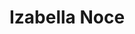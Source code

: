 ---
layout: model.ect
href: '/kitchens/models/modern-classic/izabella-noce'
lang: bg
category: '/kitchens/models/modern-classic'
title: 'Izabella Noce'
importance: 2
photo: '/кухни/модели/модерна-класика/izabella-noce/кухня-изабела-ноче.jpg'
description: 'Завладяващ тъмен цвят и солидни тежки врати от истински дъб. Класика!'
highlights:
  - 
    caption: 'Тъмен|и светъл|масив'
    photo: '/кухни/модели/модерна-класика/izabella-noce/тъмен-светъл-масив.png'
  - 
    caption: 'Контраст|между|материалите'
    photo: '/кухни/модели/модерна-класика/izabella-noce/контраст-материали.png'
  - 
    caption: 'Солидни|тежки|врати'
    photo: '/кухни/модели/модерна-класика/izabella-noce/механизъм-врати.png'
topics:
  -
    caption: 'Масив от дъб в завладяващи цветове'
    description: 'Солидни тежки врати от масив, които има възможност да са в комбинация със стъклени вратички с матирано стъкло и масивна рамка. Завладяващ тъмен цвят и прецизна обработка на истински дъб. С възможност за комбинации между натурален и тъмен цвят.'
    highlight: 'Възможност за комбинаране|на тъмен и светъл цвят на вратите'
    photos:
      - '/кухни/модели/модерна-класика/izabella-noce/кухня-едностранна.jpg'
      - '/кухни/модели/модерна-класика/izabella-noce/кухня-с-остров.jpg'
  -
    caption: 'Метал, стъкло и масив'
    description: 'Комбинация между масив, метал и стъкло. Уникален дизайн и истинско съвършенство. Съчетание от коренно различни материали. Възможност за метални страници и метални панели(гръб на плота). Стъклото, което използваме в нашите кухни е изключително устойчиво, а метала не се променя и запазва своя естетичен вид дълго във времето.'
    highlight: 'Чудесна комбинация|на стъкло,масив и метал'
    photos:
      - '/кухни/модели/модерна-класика/izabella-noce/метал-1.jpg'
      - '/кухни/модели/модерна-класика/izabella-noce/метал-2.jpg'
  -
    caption: 'Декоративни алуминиеви полици'
    description: 'С декоративните полици чудесно могат да се допълват и комбинират масив и метал. LED дъно на горните шкафове, (което свети нагоре и надолу) осветява едновременно във шкафовете и работните плотове. С тези допълнения кухнята променя облика си изцяло.'
    highlight: 'Алуминиеви полици|които разчупват кухнята'
    photos:
      - '/кухни/модели/модерна-класика/izabella-noce/полици.jpg'
  -
    caption: 'Максимално използване на пространството'
    description: 'Не просто красива кухня, а удобство и вложена мисъл във всеки детайл. Големите чекмеджета и врати дават възможност за използване на механизми за рационална подредба и осигурен лесен достъп до цялото пространство на шкафовете.'
    highlight: 'Функционално|и удобно'
    photos:
      - '/кухни/модели/модерна-класика/izabella-noce/механизъм-шкаф.jpg'
      - '/кухни/модели/модерна-класика/izabella-noce/механизъм-на-горна-врата.jpg'
      - '/кухни/модели/модерна-класика/izabella-noce/механизъм-на-долна-врата.jpg'
doors:
  description: 'Всяка врата е оцветена и патинирана за да се увеличи ефекта на дървото и да се запечатат порите му.  Вратичките са от масивен дъб с дебелина 25 мм. Всичко това, допринася за по-устойчива дървесина и предпазване от външните въздействия, като влага и слънце.  Обработката е завършена с лак и мат.'
  categories:
    - 
      caption: 'Масив Дъб с дебелина 25мм'
      photos:
        - '/кухни/модели/модерна-класика/izabella-noce/врати/врати-1.jpg'
        - '/кухни/модели/модерна-класика/izabella-noce/врати/врати-3.jpg'
        - '/кухни/модели/модерна-класика/izabella-noce/врати/врати-2.jpg'
        - '/кухни/модели/модерна-класика/izabella-noce/врати/врати-4.jpg'
handles:
  description: 'Широки метални забележими дръжки. За разлика от пластмасовите дръжки с метално покритие, дръжките не се изтъркват и покритието не пада. Дръжките не се  променят, а остават устойчиви във времето. Внимателно подбрани, за да сa удобни за хващане и отваряне на вратичките.'
  categories:
    - 
      caption: 'Метал'
      photos:
        - '/кухни/модели/модерна-класика/izabella-noce/дръжки/дръжки-1.jpg'
        - '/кухни/модели/модерна-класика/izabella-noce/дръжки/дръжки-2.jpg'
        - '/кухни/модели/модерна-класика/izabella-noce/дръжки/дръжки-3.jpg'
        - '/кухни/модели/модерна-класика/izabella-noce/дръжки/дръжки-4.jpg'
worktops:
  description: 'За съвършен завършек на кухнята, може да избирате между плотове и стенни панели от естествен камък или такива, които успешно го имитират. Плотовете, които използваме са hpl, гранит и технически камък, които са се доказали във врмето, като ударо и топлино устойчиви, което им дава предимство пред останалите, които се предлагат на пазара.'
  hpl:
    photos:
    - '/кухни/модели/модерна-класика/izabella-noce/плот/hpl/плот-1.jpg'
    - '/кухни/модели/модерна-класика/izabella-noce/плот/hpl/плот-2.jpg'
    - '/кухни/модели/модерна-класика/izabella-noce/плот/hpl/плот-3.jpg'
    - '/кухни/модели/модерна-класика/izabella-noce/плот/hpl/плот-4.jpg'
    - '/кухни/модели/модерна-класика/izabella-noce/плот/hpl/плот-5.jpg'
    - '/кухни/модели/модерна-класика/izabella-noce/плот/hpl/плот-6.jpg'
    - '/кухни/модели/модерна-класика/izabella-noce/плот/hpl/плот-7.jpg'
    - '/кухни/модели/модерна-класика/izabella-noce/плот/hpl/плот-8.jpg'
  technicalStone:
    photos:
    - '/кухни/модели/модерна-класика/izabella-noce/плот/технически-камък/технически-камък-1.jpg'
  granite:
    photos:
    - '/кухни/модели/модерна-класика/izabella-noce/плот/гранит/гранит-1.jpg'
    - '/кухни/модели/модерна-класика/izabella-noce/плот/гранит/гранит-2.jpg'
    - '/кухни/модели/модерна-класика/izabella-noce/плот/гранит/гранит-3.jpg'
    - '/кухни/модели/модерна-класика/izabella-noce/плот/гранит/гранит-4.jpg'
    - '/кухни/модели/модерна-класика/izabella-noce/плот/гранит/гранит-5.jpg'
    - '/кухни/модели/модерна-класика/izabella-noce/плот/гранит/гранит-6.jpg'
---